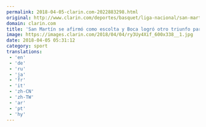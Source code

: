 ```yaml
---
permalink: 2018-04-05-clarin.com-2022883298.html
original: http://www.clarin.com/deportes/basquet/liga-nacional/san-martin-afirmo-escolta-boca-logro-triunfo-salir-zona-baja-liga-nacional_0_HkQXuXXoG.html
domain: clarin.com
title: 'San Martín se afirmó como escolta y Boca logró otro triunfo para salir de la zona baja en la Liga Nacional'
image: https://images.clarin.com/2018/04/04/ry3Uy4Xif_600x338__1.jpg
date: 2018-04-05 05:31:12
category: sport
translations: 
 - 'en'
 - 'de'
 - 'ru'
 - 'ja'
 - 'fr'
 - 'it'
 - 'zh-CN'
 - 'zh-TW'
 - 'ar'
 - 'pt'
 - 'hy'
---
```


